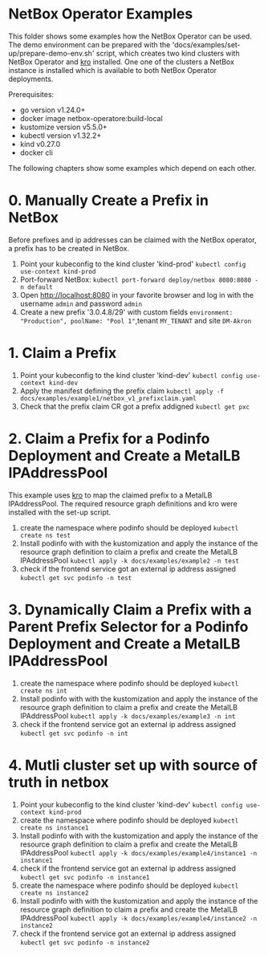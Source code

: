 # NetBox Operator Examples

This folder shows some examples how the NetBox Operator can be used. The demo environment can be prepared with the 'docs/examples/set-up/prepare-demo-env.sh' script, which creates two kind clusters with NetBox Operator and [kro] installed. One one of the clusters a NetBox instance is installed which is available to both NetBox Operator deployments.

[kro]: https://github.com/kro-run/kro/

Prerequisites:
- go version v1.24.0+
- docker image netbox-operatore:build-local
- kustomize version v5.5.0+
- kubectl version v1.32.2+
- kind v0.27.0
- docker cli

The following chapters show some examples which depend on each other.

# 0. Manually Create a Prefix in NetBox

Before prefixes and ip addresses can be claimed with the NetBox operator, a prefix has to be created in NetBox.

1. Point your kubeconfig to the kind cluster 'kind-prod' `kubectl config use-context kind-prod`
2. Port-forward NetBox: `kubectl port-forward deploy/netbox 8080:8080 -n default`
3. Open <http://localhost:8080> in your favorite browser and log in with the username `admin` and password `admin`
4. Create a new prefix '3.0.4.8/29' with custom fields `environment: "Production", poolName: "Pool 1"`,tenant `MY_TENANT` and site `DM-Akron`

# 1. Claim a Prefix

1. Point your kubeconfig to the kind cluster 'kind-dev' `kubectl config use-context kind-dev`
2. Apply  the manifest defining the prefix claim `kubectl apply -f docs/examples/example1/netbox_v1_prefixclaim.yaml`
3. Check that the prefix claim CR got a prefix addigned `kubectl get pxc`

# 2. Claim a Prefix for a Podinfo Deployment and Create a MetalLB IPAddressPool

This example uses [kro] to map the claimed prefix to a MetalLB IPAddressPool. The required resource graph definitions and kro were installed with the set-up script.

1. create the namespace where podinfo should be deployed `kubectl create ns test`
2. Install podinfo with with the kustomization and apply the instance of the resource graph definition to claim a prefix and create the MetalLB IPAddressPool `kubectl apply -k docs/examples/example2 -n test`
3. check if the frontend service got an external ip address assigned `kubectl get svc podinfo -n test`

# 3. Dynamically Claim a Prefix with a Parent Prefix Selector for a Podinfo Deployment and Create a MetalLB IPAddressPool

1. create the namespace where podinfo should be deployed `kubectl create ns int`
2. Install podinfo with with the kustomization and apply the instance of the resource graph definition to claim a prefix and create the MetalLB IPAddressPool `kubectl apply -k docs/examples/example3 -n int`
3. check if the frontend service got an external ip address assigned `kubectl get svc podinfo -n int`

# 4. Mutli cluster set up with source of truth in netbox

1. Point your kubeconfig to the kind cluster 'kind-dev' `kubectl config use-context kind-prod`
2. create the namespace where podinfo should be deployed `kubectl create ns instance1`
3. Install podinfo with with the kustomization and apply the instance of the resource graph definition to claim a prefix and create the MetalLB IPAddressPool `kubectl apply -k docs/examples/example4/instance1 -n instance1`
4. check if the frontend service got an external ip address assigned `kubectl get svc podinfo -n instance1`
5. create the namespace where podinfo should be deployed `kubectl create ns instance2`
6. Install podinfo with with the kustomization and apply the instance of the resource graph definition to claim a prefix and create the MetalLB IPAddressPool `kubectl apply -k docs/examples/example4/instance2 -n instance2`
7. check if the frontend service got an external ip address assigned `kubectl get svc podinfo -n instance2`
